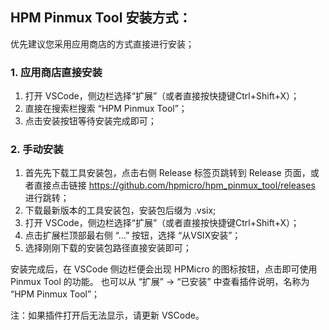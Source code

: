 ## HPM Pinmux Tool 安装方式：

优先建议您采用应用商店的方式直接进行安装；

### 1. 应用商店直接安装

1. 打开 VSCode，侧边栏选择“扩展”（或者直接按快捷键Ctrl+Shift+X）；
2. 直接在搜索栏搜索 “HPM Pinmux Tool”；
3. 点击安装按钮等待安装完成即可；

### 2. 手动安装

1. 首先先下载工具安装包，点击右侧 Release 标签页跳转到 Release 页面，或者直接点击链接 https://github.com/hpmicro/hpm_pinmux_tool/releases 进行跳转；
2. 下载最新版本的工具安装包，安装包后缀为 .vsix;
3. 打开 VSCode，侧边栏选择“扩展”（或者直接按快捷键Ctrl+Shift+X）；
4. 点击扩展栏顶部最右侧 “...” 按钮，选择 “从VSIX安装”；
5. 选择刚刚下载的安装包路径直接安装即可；

安装完成后，在 VSCode 侧边栏便会出现 HPMicro 的图标按钮，点击即可使用 Pinmux Tool 的功能。
也可以从 “扩展” -> “已安装” 中查看插件说明，名称为 “HPM Pinmux Tool”；

注：如果插件打开后无法显示，请更新 VSCode。
